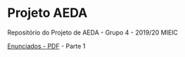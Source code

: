 # Projeto AEDA
Repositório do Projeto de AEDA - Grupo 4 - 2019/20 MIEIC

[Enunciados - PDF](https://github.com/skdGT/ProjetoAEDAP1/blob/master/aeda1920_trabalhosParte1.pdf) - Parte 1


